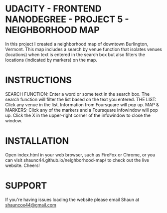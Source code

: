 UDACITY - FRONTEND NANODEGREE - PROJECT 5 - NEIGHBORHOOD MAP
=================================================================
In this project I created a neighborhood map of downtown
Burlington, Vermont. This map includes a search by venue function
that isolates venues (locations) when text is entered in the 
search box but also filters the locations (indicated by markers) 
on the map.


INSTRUCTIONS
============
SEARCH FUNCTION:
	Enter a word or some text in the search box. The search 
	function will filter the list based on the text you entered.
THE LIST: 
	Click any venue in the list. Information from Foursquare will
	pop up.
MAP & MARKERS:
	Click any of the markers and a Foursquare infowindow will 
	pop up. Click the X in the upper-right corner of the 
	infowindow to close the window.


INSTALLATION
============
Open index.html in your web browser, such as FireFox or Chrome, 
or you can visit shaunc44.github.io/neighborhood-map/ to check 
out the live website. Cheers!


SUPPORT
=======
If you're having issues loading the website please email 
Shaun at shauncox44@gmail.com